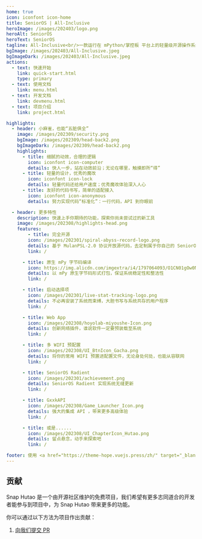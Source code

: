 ```yaml
---
home: true
icon: iconfont icon-home
title: SeniorOS | All-Inclusive
heroImage: /images/202403/logo.png
heroAlt: SeniorOS
heroText: SeniorOS
tagline: All-Inclusive<br/>一款运行在 mPython/掌控板 平台上的轻量级开源操作系统 （原 Flag OS）
bgImage: /images/202403/All-Inclusive.jpeg
bgImageDark: /images/202403/All-Inclusive.jpeg
actions:
  - text: 快速开始
    link: quick-start.html
    type: primary
  - text: 使用文档
    link: menu.html
  - text: 开发文档
    link: devmenu.html
  - text: 项目介绍
    link: project.html

highlights:
  - header: 小麻雀，也能“五脏俱全”
    image: /images/202309/security.png
    bgImage: /images/202309/head-back2.png
    bgImageDark: /images/202309/head-back2.png
    highlights:
      - title: 细腻的动效，合理的逻辑
        icon: iconfont icon-computer
        details: 快人一步，站在动效前沿；无论在哪里，触摸即所“得”
      - title: 轻量的设计，优秀的魔改
        icon: iconfont icon-lock
        details: 轻量代码还给用户速度；优秀魔改体验深入人心
      - title: 友好的代码书写，简单的适配接入
        icon: iconfont icon-anonymous
        details: 努力实现代码“标准化”：一行代码，API 到你眼前

  - header: 更多特性
    description: 快速上手你期待的功能，探索你尚未尝试过的新工具
    image: /images/202308/highlights-head.png
    features:
        - title: 完全开源
        icon: /images/202301/spiral-abyss-record-logo.png
        details: 基于 MulanPSL-2.0 协议开放源代码，去定制属于你自己的 SeniorOS
        link: /

      - title: 原生 mPy 字节码编译
        icon: https://img.alicdn.com/imgextra/i4/1797064093/O1CN01gOw0Nk1g6e0yjfAlD_!!1797064093.png_.webp
        details: 以 mPy 原生字节码形式打包，保证系统稳定性和整洁性
        link: /

      - title: 启动选择项
        icon: /images/202301/live-stat-tracking-logo.png
        details: 不必再安装了系统而束缚，大胆书写与系统共存的用户程序
        link: /

      - title: Web App
        icon: /images/202308/hoyolab-miyoushe-Icon.png
        details: 创新网络插件，谁说软件一定要预装载至系统
        link: /

      - title: 多 WIFI 预配置
        icon: /images/202308/UI_BtnIcon_Gacha.png
        details: 将你的常用 WIFI 预置进配置文件，无论身处何处，也能从容联网
        link: /

      - title: SeniorOS Radient
        icon: /images/202301/achievement.png
        details: SeniorOS Radient 实现系统无缝更新
        link: /

      - title: GxxkAPI
        icon: /images/202308/Game_Launcher_Icon.png
        details: 强大的集成 API ，带来更多高级体验
        link: /

      - title: 或是......
        icon: /images/202308/UI_ChapterIcon_Hutao.png
        details: 留点悬念，动手来探索吧
        link: /

footer: 使用 <a href="https://theme-hope.vuejs.press/zh/" target="_blank">VuePress Theme Hope</a> 主题构建 | SeniorOS - All-Inclusive
---
```


## 贡献

Snap Hutao 是一个由开源社区维护的免费项目，我们希望有更多志同道合的开发者能参与到项目中，为 Snap Hutao 带来更多的功能。

你可以通过以下方法为项目作出贡献：

1. [向我们提交 PR](https://gitee.com/can1425/mPython-SeniorOS/pulls)

<!-- @include: star-request.md -->